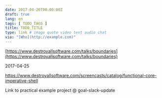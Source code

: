 ```yaml
---
date: 2017-04-26T00:00:00Z
draft: true
lang: en
tags: [ TODO_TAGS ]
title: TODO_TITLE
type: link # image quote video text audio chat
via: "[Who](http://example.com)"
---
```



[https://www.destroyallsoftware.com/talks/boundaries](https://www.destroyallsoftware.com/talks/boundaries)

2017-04-25

https://www.destroyallsoftware.com/screencasts/catalog/functional-core-imperative-shell

Link to practical example project @ goal-slack-update
